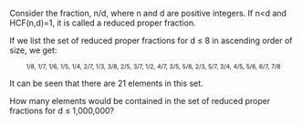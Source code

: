    <p>Consider the fraction, n/d, where n and d are positive integers. If n&lt;d and HCF(n,d)=1, it is called a reduced proper fraction.</p> <p>If we list the set of reduced proper fractions for d &le; 8 in ascending order of size, we get:</p> <p style='text-align:center;font-size:8pt;'>1/8, 1/7, 1/6, 1/5, 1/4, 2/7, 1/3, 3/8, 2/5, 3/7, 1/2, 4/7, 3/5, 5/8, 2/3, 5/7, 3/4, 4/5, 5/6, 6/7, 7/8</p> <p>It can be seen that there are 21 elements in this set.</p> <p>How many elements would be contained in the set of reduced proper fractions for d &le; 1,000,000?</p>   